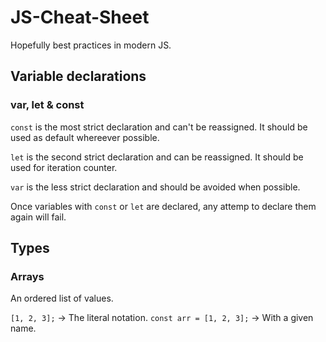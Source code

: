 # JS-Cheat-Sheet
Hopefully best practices in modern JS.

## Variable declarations
### var, let & const
`const` is the most strict declaration and can't be reassigned. It should be used as default whereever possible.

`let` is the second strict declaration and can be reassigned. It should be used for iteration counter.

`var` is the less strict declaration and should be avoided when possible.


Once variables with `const` or `let` are declared, any attemp to declare them again will fail.

## Types
### Arrays
An ordered list of values.

`[1, 2, 3];` -> The literal notation.
`const arr = [1, 2, 3];` -> With a given name.
